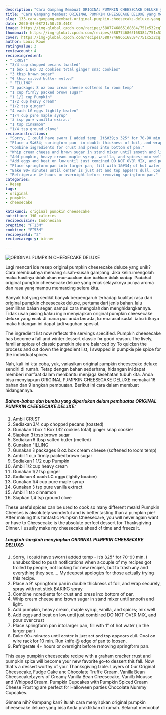 ```yaml
---
description: "Cara Gampang Membuat ORIGINAL PUMPKIN CHEESECAKE DELUXE yang Menggugah Selera"
title: "Cara Gampang Membuat ORIGINAL PUMPKIN CHEESECAKE DELUXE yang Menggugah Selera"
slug: 133-cara-gampang-membuat-original-pumpkin-cheesecake-deluxe-yang-menggugah-selera
date: 2020-09-08T21:50:20.404Z
image: https://img-global.cpcdn.com/recipes/5807746865168384/751x532cq70/original-pumpkin-cheesecake-deluxe-recipe-main-photo.jpg
thumbnail: https://img-global.cpcdn.com/recipes/5807746865168384/751x532cq70/original-pumpkin-cheesecake-deluxe-recipe-main-photo.jpg
cover: https://img-global.cpcdn.com/recipes/5807746865168384/751x532cq70/original-pumpkin-cheesecake-deluxe-recipe-main-photo.jpg
author: Louis Rowe
ratingvalue: 3
reviewcount: 4
recipeingredient:
- " CRUST"
- "3/4 cup chopped pecans toasted"
- "1 box 1 Box 32 cookies total ginger snap cookies"
- "3 tbsp brown sugar"
- "6 tbsp salted butter melted"
- " FILLING"
- "3 packages 8 oz box cream cheese softened to room temp"
- "1 cup firmly packed brown sugar"
- "1 1/2 cup Pumpkin"
- "1/2 cup heavy cream"
- "1/2 tsp ginger"
- "4 each LG eggs lightly beaten"
- "1/4 cup pure maple syrup"
- "3 tsp pure vanilla extract"
- "1 tsp cinnamon"
- "1/4 tsp ground clove"
recipeinstructions:
- "Sorry, I could have sworn I added temp  It&#39;s 325° for 70-90 min. I unsubscribed to push notifications when a couple of my recipes got trolled by people, not looking for new recipes, but to trash any and everything they see.... My deepest apologies for those actually trying this recipe."
- "Place a 9&#34; springform pan  in double thickness of foil, and wrap securely, spray with not stick BAKING spray"
- "Combine ingredients for crust and press into bottom of pan."
- "Whip cream cheese and brown sugar in stand mixer until smooth and light."
- "Add pumpkin, heavy cream, maple syrup, vanilla, and spices; mix well"
- "Add eggs and beat on low until just combined DO NOT OVER MIX, and pour over crust"
- "Place springform pan into larger pan, fill with 1&#34; of hot water (in the larger pan)"
- "Bake 90+ minutes until center is just set and top appears dull. Cool on wire rack for 10 min. Run knife @ edge of pan to loosen."
- "Refrigerate 4+ hours or overnight before removing springform pan."
categories:
- Resep
tags:
- original
- pumpkin
- cheesecake

katakunci: original pumpkin cheesecake 
nutrition: 190 calories
recipecuisine: Indonesian
preptime: "PT13M"
cooktime: "PT53M"
recipeyield: "2"
recipecategory: Dinner

---
```



![ORIGINAL PUMPKIN CHEESECAKE DELUXE](https://img-global.cpcdn.com/recipes/5807746865168384/751x532cq70/original-pumpkin-cheesecake-deluxe-recipe-main-photo.jpg)

Lagi mencari ide resep original pumpkin cheesecake deluxe yang unik? Cara membuatnya memang susah-susah gampang. Jika keliru mengolah maka hasilnya tidak akan memuaskan dan bahkan tidak sedap. Padahal original pumpkin cheesecake deluxe yang enak selayaknya punya aroma dan rasa yang mampu memancing selera kita.

Banyak hal yang sedikit banyak berpengaruh terhadap kualitas rasa dari original pumpkin cheesecake deluxe, pertama dari jenis bahan, lalu pemilihan bahan segar, sampai cara mengolah dan menghidangkannya. Tidak usah pusing kalau ingin menyiapkan original pumpkin cheesecake deluxe yang enak di mana pun anda berada, karena asal sudah tahu triknya maka hidangan ini dapat jadi suguhan spesial.

The ingredient list now reflects the servings specified. Pumpkin cheesecake has become a fall and winter dessert classic for good reason. The lively, familiar spices of classic pumpkin pie are balanced by To quicken the process and cut down the ingredient list, I swapped in pumpkin pie spice for the individual spices.


Nah, kali ini kita coba, yuk, variasikan original pumpkin cheesecake deluxe sendiri di rumah. Tetap dengan bahan sederhana, hidangan ini dapat memberi manfaat dalam membantu menjaga kesehatan tubuh kita. Anda bisa menyiapkan ORIGINAL PUMPKIN CHEESECAKE DELUXE memakai 16 bahan dan 9 langkah pembuatan. Berikut ini cara dalam membuat hidangannya.

<!--inarticleads1-->

##### Bahan-bahan dan bumbu yang diperlukan dalam pembuatan ORIGINAL PUMPKIN CHEESECAKE DELUXE:

1. Ambil  CRUST
1. Sediakan 3/4 cup chopped pecans (toasted)
1. Gunakan 1 box 1 Box (32 cookies total) ginger snap cookies
1. Siapkan 3 tbsp brown sugar
1. Sediakan 6 tbsp salted butter (melted)
1. Gunakan  FILLING
1. Gunakan 3 packages 8 oz. box cream cheese (softened to room temp)
1. Ambil 1 cup firmly packed brown sugar
1. Sediakan 1 1/2 cup Pumpkin
1. Ambil 1/2 cup heavy cream
1. Gunakan 1/2 tsp ginger
1. Sediakan 4 each LG eggs (lightly beaten)
1. Gunakan 1/4 cup pure maple syrup
1. Gunakan 3 tsp pure vanilla extract
1. Ambil 1 tsp cinnamon
1. Siapkan 1/4 tsp ground clove


These useful spices can be used to cook so many different meals! Pumpkin Cheeses is absolutely wonderful and is better tasting than a pumpkin pie! After making this fantastic Pumpkin Cheesecake, you will never again want or have to Cheesecake is the absolute perfect dessert for Thanksgiving Dinner. I usually make my cheesecake ahead of time and freeze it. 

<!--inarticleads2-->

##### Langkah-langkah menyiapkan ORIGINAL PUMPKIN CHEESECAKE DELUXE:

1. Sorry, I could have sworn I added temp  - It&#39;s 325° for 70-90 min. I unsubscribed to push notifications when a couple of my recipes got trolled by people, not looking for new recipes, but to trash any and everything they see.... My deepest apologies for those actually trying this recipe.
1. Place a 9&#34; springform pan  in double thickness of foil, and wrap securely, spray with not stick BAKING spray
1. Combine ingredients for crust and press into bottom of pan.
1. Whip cream cheese and brown sugar in stand mixer until smooth and light.
1. Add pumpkin, heavy cream, maple syrup, vanilla, and spices; mix well
1. Add eggs and beat on low until just combined DO NOT OVER MIX, and pour over crust
1. Place springform pan into larger pan, fill with 1&#34; of hot water (in the larger pan)
1. Bake 90+ minutes until center is just set and top appears dull. Cool on wire rack for 10 min. Run knife @ edge of pan to loosen.
1. Refrigerate 4+ hours or overnight before removing springform pan.


This easy pumpkin cheesecake recipe with a graham cracker crust and pumpkin spice will become your new favorite go-to dessert this fall. Now that&#39;s a dessert worthy of your Thanksgiving table. Layers of Our Original Cheesecake, Fudge Cake and Chocolate Truffle Cream. Vanilla Bean CheesecakeLayers of Creamy Vanilla Bean Cheesecake, Vanilla Mousse and Whipped Cream. Pumpkin Cupcakes with Pumpkin Spiced Cream Cheese Frosting are perfect for Halloween parties Chocolate Mummy Cupcakes. 

Gimana nih? Gampang kan? Itulah cara menyiapkan original pumpkin cheesecake deluxe yang bisa Anda praktikkan di rumah. Selamat mencoba!
